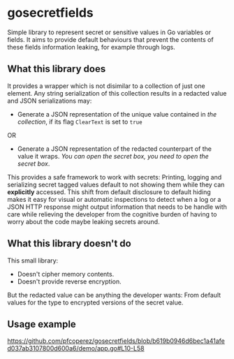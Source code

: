 # gosecretfields
Simple library to represent secret or sensitive values in Go variables or fields.
It aims to provide default behaviours that prevent the contents of these fields information leaking, for example through logs.

## What this library does

It provides a wrapper which is not disimilar to a collection of just one element. Any string serialization of this collection results in a redacted value and JSON serializations may:

- Generate a JSON representation of the unique value contained in _the collection_, if its flag `ClearText` is set to `true` 

OR

- Generate a JSON representation of the redacted counterpart of the value it wraps.
_You can open the secret box, you need to open the secret box_.

This provides a safe framework to work with secrets: Printing, logging and serializing secret tagged values default to not showing them while they can **explicitly** accessed.
This shift from default disclosure to default hiding makes it easy for visual or automatic inspections to detect when a log or a JSON HTTP response might output information that needs to be handle with care while relieving the developer from the cognitive burden of having to worry about the code maybe leaking secrets around.

## What this library doesn't do

This small library:

- Doesn't cipher memory contents.
- Doesn't provide reverse encryption.

But the redacted value can be anything the developer wants: From default values for the type to encrypted versions of the secret value.

## Usage example

https://github.com/pfcoperez/gosecretfields/blob/b619b0946d6bec1a41afed037ab3107800d600a6/demo/app.go#L10-L58
